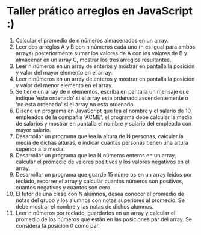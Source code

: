 # Taller prático arreglos en JavaScript :)

1. Calcular el promedio de n números almacenados en un array.
2. Leer dos arreglos A y B con n números cada uno (n es igual para
ambos arrays) posteriormente sumar los valores de A con los valores
de B y almacenar en un array C, mostrar los tres arreglos
resultantes.
3. Leer n números en un array de enteros y mostrar en pantalla la
posición y valor del mayor elemento en el array.
4. Leer n números en un array de enteros y mostrar en pantalla la
posición y valor del menor elemento en el array.
5. Se tiene un array de n elementos, escriba en pantalla un mensaje
que indique 'esta ordenado' si el array esta ordenado ascendentemente o 'no esta ordenado' si el array no esta ordenado.
6. Diseñe un programa en JavaScript que lea el nombre y el salario de
10 empleados de la compañía 'ACME', el programa debe calcular la
media de salarios y mostrar en pantalla el nombre y salario del
empleado con mayor salario.
7. Desarrollar un programa que lea la altura de N personas, calcular la
media de dichas alturas, e indicar cuantas personas tienen una
altura superior a la media.
8. Desarrollar un programa que lea N números enteros en un array,
calcular el promedio de valores positivos y los valores negativos en
el array.
9. Desarrollar un programa que guarde 15 números en un array leídos
por teclado, recorrer el array y calcular cuantos números son
positivos, cuantos negativos y cuantos son cero.
10. El tutor de una clase con N alumnos, desea conocer el
promedio de notas del grupo y los alumnos con notas superiores al 
promedio. Se debe mostrar el nombre y las notas de dichos
alumnos.
11. Leer n números por teclado, guardarlos en un array y calcular el
promedio de los números que están en las posiciones par del array.
Se considera la posición 0 como par.